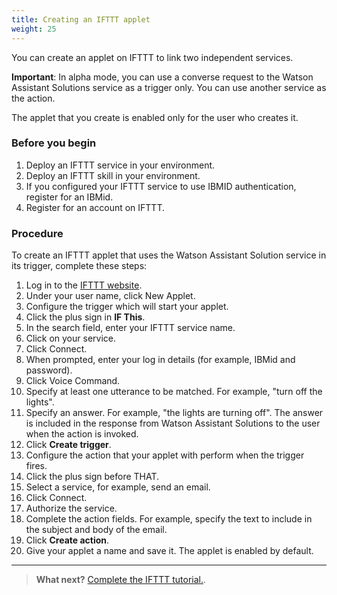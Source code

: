 ```yaml
---
title: Creating an IFTTT applet
weight: 25
---
```

You can create an applet on IFTTT to link two independent services.

**Important**:  In alpha mode, you can use a converse request to the Watson Assistant Solutions service as a trigger only.  You can use another service as the action.

The applet that you create is enabled only for the user who creates it.

### Before you begin
1. Deploy an IFTTT service in your environment.
2. Deploy an IFTTT skill in your environment.
3. If you configured your IFTTT service to use IBMID authentication, register for an IBMid.
2. Register for an account on IFTTT.

### Procedure
To create an IFTTT applet that uses the Watson Assistant Solution service in its trigger, complete these steps:
1. Log in to the [IFTTT website](https://ifttt.com/login).
2. Under your user name, click New Applet.
3. Configure the trigger which will start your applet.
  1. Click the plus sign in **IF This**.
  2. In the search field, enter your IFTTT service name.
  3. Click on your service.
  4. Click Connect.
  5. When prompted, enter your log in details (for example, IBMid and password).
  6. Click Voice Command.
  7. Specify at least one utterance to be matched. For example, "turn off the lights".
  8. Specify an answer.  For example, "the lights are turning off".  The answer is included in the response from Watson Assistant Solutions to the user when the action is invoked.
  9. Click **Create trigger**.
4. Configure the action that your applet with perform when the trigger fires.
  1. Click the plus sign before THAT.
  2. Select a service, for example, send an email.
  3. Click Connect.
  4. Authorize the service.
  5. Complete the action fields. For example, specify the text to include in the subject and body of the email.
  6. Click **Create action**.
5. Give your applet a name and save it. The applet is enabled by default.

---
> **What next?**
[Complete the IFTTT tutorial.]({{site.baseurl}}/how_ifttt_works/ifttt_integ_tutorial/).

